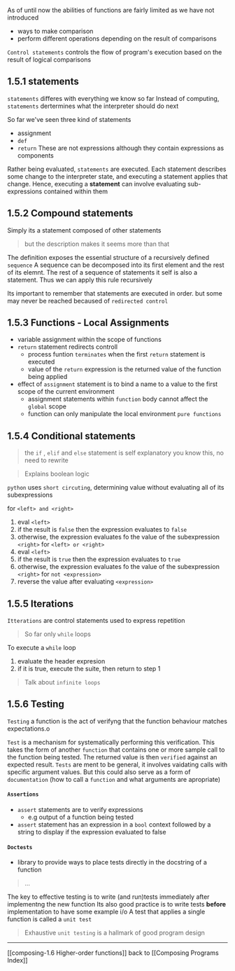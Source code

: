 As of until now the abilities of functions are fairly limited as we have not introduced
- ways to make comparison
- perform different operations depending on the result of comparisons

`Control statements` controls the flow of program's execution based on the result of logical comparisons

## 1.5.1 statements

`statements` differes with everything we know so far
Instead of computing, `statements` dertermines what the interpreter should do next

So far we've seen three kind of statements 
- assignment
- `def`
- `return`
These are not expressions although they contain expressions as components

Rather being evaluated, `statements` are executed.
Each statement describes some change to the interpreter state, and executing a statement applies that change.
Hence, executing a **statement** can involve evaluating sub-expressions contained within them

## 1.5.2 Compound statements

Simply its a statement composed of other statements

> but the description makes it seems more than that

The definition exposes the essential structure of a recursively defined `sequence`
A sequence can be decomposed into its first element and the rest of its elemnt.
The rest of a sequence of statements it self is also a statement.
Thus we can apply this rule recursively

Its important to remember that statements are executed in order.
but some may never be reached becaused of `redirected control`

## 1.5.3 Functions - Local Assignments

- variable assignment within the scope of functions
- `return` statement redirects controll
	- process funtion `terminates` when the first `return` statement is executed
	- value of the `return` expression is the returned value of the function being applied
- effect of `assignment` statement is to bind a name to a value to the first scope of the current environment
	- assignment statements within `function` body cannot affect the `global` scope
	- function can only manipulate the local environment `pure functions`

## 1.5.4 Conditional statements

> the `if` , `elif` and `else` statement is self explanatory
> you know this, no need to rewrite

> Explains boolean logic

`python` uses `short circuting`, determining value without evaluating all of its subexpressions

for `<left> and <right>`
1. eval `<left>`
2. if the result is `false` then the expression evaluates to `false`
3. otherwise, the expression evaluates fo the value of the subexpression `<right>`
for `<left> or <right>`
1. eval `<left>`
2. if the result is `true` then the expression evaluates to `true`
3. otherwise, the expression evaluates fo the value of the subexpression `<right>`
for `not <expression>`
1. reverse the value after evaluating `<expression>`

## 1.5.5 Iterations

`Itterations` are control statements used to express repetition
> So far only `while` loops

To execute a `while` loop
1. evaluate the header expresion 
2. if it is true, execute the suite, then return to step 1
> Talk about `infinite loops`

## 1.5.6 Testing

`Testing` a function is the act of verifyng that the function behaviour matches expectations.o

`Test` is a mechanism for systematically performing this verification.
This takes the form of another `function` that contains one or more sample call to the function being tested.
The returned value is then `verified` against an expected result.
`Tests` are ment to be general, it involves vaidating calls with specific argument values.
But this could also serve as a form of `documentation` (how to call a `function` and what arguments are apropriate)

#### `Assertions`
- `assert` statements are to verify expressions
	- e.g output of a function being tested
- `assert` statement has an expression in a `bool` context followed by a string to display if the expression evaluated to false

#### `Doctests`
- library to provide ways to place tests directly in the docstring of a function

> ...

The key to effective testing is to write (and run)tests immediately after implementng the new function
Its also good practice is to write tests **before** implementation to have some example i/o
A test that applies a single function is called a `unit test`

> Exhaustive `unit testing` is a hallmark of good program design

---

[[composing-1.6 Higher-order functions]]
back to [[Composing Programs Index]]